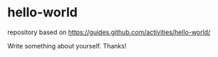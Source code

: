 # hello-world
repository based on https://guides.github.com/activities/hello-world/

Write something about yourself. Thanks!
